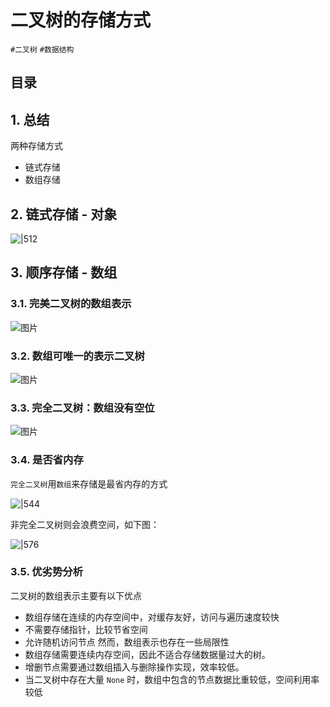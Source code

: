 
# 二叉树的存储方式


`#二叉树`  `#数据结构` 


## 目录
<!-- toc -->
 ## 1. 总结 

两种存储方式
- 链式存储
- 数组存储

## 2. 链式存储 - 对象

![|512](https://832-1310531898.cos.ap-beijing.myqcloud.com/1f57396c6c7d0ec0908c8fd1d70696d0.png)

## 3. 顺序存储 - 数组

### 3.1. 完美二叉树的数组表示

![图片](https://blog-1310531898.cos.ap-beijing.myqcloud.com/832-34-20241012/Pasted%20image%2020240922165414.png)

### 3.2. 数组可唯一的表示二叉树

![图片](https://blog-1310531898.cos.ap-beijing.myqcloud.com/832-34-20241012/Pasted%20image%2020240922165450.png)

### 3.3. 完全二叉树：数组没有空位

![图片](https://blog-1310531898.cos.ap-beijing.myqcloud.com/832-34-20241012/Pasted%20image%2020240922165531.png)
### 3.4. 是否省内存

`完全二叉树`用`数组`来存储是最省内存的方式

![|544](https://832-1310531898.cos.ap-beijing.myqcloud.com/e29fe4038c62a7dc643d94fc78940983.png)

非完全二叉树则会浪费空间，如下图：

![|576](https://832-1310531898.cos.ap-beijing.myqcloud.com/cf10cd1cdb8a374b53403b941b9b9e96.png)

### 3.5. 优劣势分析

二叉树的数组表示主要有以下优点
- 数组存储在连续的内存空间中，对缓存友好，访问与遍历速度较快
- 不需要存储指针，比较节省空间
- 允许随机访问节点
然而，数组表示也存在一些局限性
- 数组存储需要连续内存空间，因此不适合存储数据量过大的树。
- 增删节点需要通过数组插入与删除操作实现，效率较低。
- 当二叉树中存在大量 `None` 时，数组中包含的节点数据比重较低，空间利用率较低
